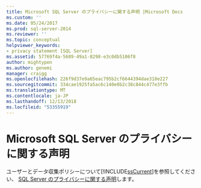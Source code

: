```yaml
---
title: Microsoft SQL Server のプライバシーに関する声明 |Microsoft Docs
ms.custom: ''
ms.date: 05/24/2017
ms.prod: sql-server-2014
ms.reviewer: ''
ms.topic: conceptual
helpviewer_keywords:
- privacy statement [SQL Server]
ms.assetid: 57769f4a-5689-49a1-8298-e3c0db5106f8
author: mightypen
ms.author: genemi
manager: craigg
ms.openlocfilehash: 226f9d37e9a65eac795b2cf6644394dae318e227
ms.sourcegitcommit: 334cae1925fa5ac6c140e0b2c38c844c477e3ffb
ms.translationtype: MT
ms.contentlocale: ja-JP
ms.lasthandoff: 12/13/2018
ms.locfileid: "53355919"
---
```

# <a name="microsoft-sql-server-privacy-statement"></a>Microsoft SQL Server のプライバシーに関する声明
  ユーザーとデータ収集ポリシーについて[!INCLUDE[ssCurrent](../includes/sscurrent-md.md)]を参照してください、 [SQL Server のプライバシーに関する声明](https://go.microsoft.com/fwlink/?LinkID=282418)します。  
  
  
